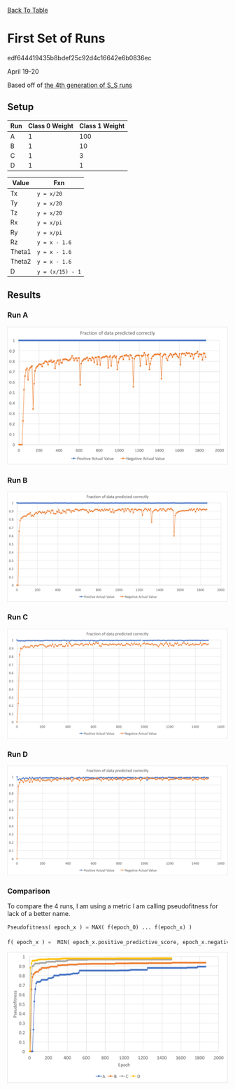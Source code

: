 [Back To Table](../README.md)

# First Set of Runs

edf644419435b8bdef25c92d4c16642e6b0836ec

April 19-20

Based off of [the 4th generation of S_S runs](../S_S_hbond/LOG.md)

## Setup

| Run | Class 0 Weight | Class 1 Weight |
| --- | -------------- | -------------- |
|  A  | 1              | 100		|
|  B  | 1	       | 10		|
|  C  | 1	       | 3 		|
|  D  | 1	       | 1		|

| Value  | Fxn              |
| ------ | ---------------- |
| Tx     | `y = x/20`       |
| Ty     | `y = x/20`       |
| Tz     | `y = x/20`       |
| Rx     | `y = x/pi`       |
| Ry     | `y = x/pi`       |
| Rz     | `y = x - 1.6`    |
| Theta1 | `y = x - 1.6`    |
| Theta2 | `y = x - 1.6`    |
| D      | `y = (x/15) - 1` |

## Results

### Run A

![data_pics/FirstSetOfData.A.png](data_pics/FirstSetOfData.A.png)

### Run B

![data_pics/FirstSetOfData.B.png](data_pics/FirstSetOfData.B.png)

### Run C

![data_pics/FirstSetOfData.C.png](data_pics/FirstSetOfData.C.png)

### Run D

![data_pics/FirstSetOfData.D.png](data_pics/FirstSetOfData.D.png)

### Comparison

To compare the 4 runs, I am using a metric I am calling pseudofitness for lack of a better name.

```py
Pseudofitness( epoch_x ) = MAX( f(epoch_0) ... f(epoch_x) )

f( epoch_x ) =  MIN( epoch_x.positive_predictive_score, epoch_x.negative_predictive_score )
```

![data_pics/E_R_ABCD.png](data_pics/E_R_ABCD.png)